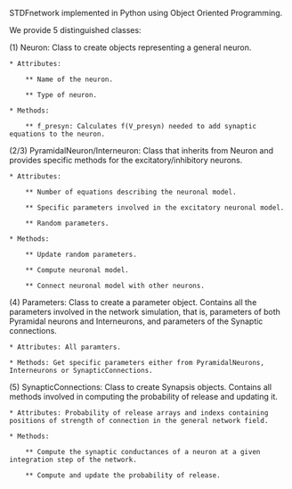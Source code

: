 STDFnetwork implemented in Python using Object Oriented Programming.

We provide 5 distinguished classes:

(1) Neuron: Class to create objects representing a general neuron. 

    * Attributes:

        ** Name of the neuron.

        ** Type of neuron.

    * Methods:

        ** f_presyn: Calculates f(V_presyn) needed to add synaptic equations to the neuron.

(2/3) PyramidalNeuron/Interneuron: Class that inherits from Neuron and provides specific methods for the excitatory/inhibitory neurons.

    * Attributes:

        ** Number of equations describing the neuronal model.

        ** Specific parameters involved in the excitatory neuronal model.

        ** Random parameters.

    * Methods:

        ** Update random parameters.

        ** Compute neuronal model.

        ** Connect neuronal model with other neurons.

(4) Parameters: Class to create a parameter object. Contains all the parameters involved in the network simulation, that is, parameters of both Pyramidal neurons and Interneurons, and parameters of the Synaptic connections.

    * Attributes: All paramters.

    * Methods: Get specific parameters either from PyramidalNeurons, Interneurons or SynapticConnections.


(5) SynapticConnections: Class to create Synapsis objects. Contains all methods involved in computing the probability of release and updating it. 

    * Attributes: Probability of release arrays and indexs containing positions of strength of connection in the general network field.

    * Methods: 

        ** Compute the synaptic conductances of a neuron at a given integration step of the network.

        ** Compute and update the probability of release.

